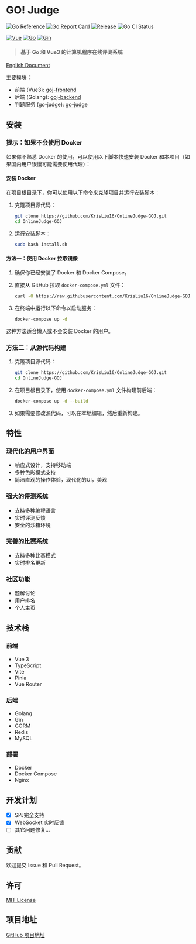 # GO! Judge
[![Go Reference](https://pkg.go.dev/badge/github.com/KrisLiu16/OnlineJudge-GOJ/goj-backend.svg)](https://pkg.go.dev/github.com/KrisLiu16/OnlineJudge-GOJ/goj-backend) [![Go Report Card](https://goreportcard.com/badge/github.com/KrisLiu16/OnlineJudge-GOJ/goj-backend)](https://goreportcard.com/report/github.com/KrisLiu16/OnlineJudge-GOJ/goj-backend) [![Release](https://img.shields.io/github/v/tag/KrisLiu16/OnlineJudge-GOJ)](https://github.com/KrisLiu16/OnlineJudge-GOJ/releases/latest) ![Go CI Status](https://github.com/KrisLiu16/OnlineJudge-GOJ/actions/workflows/go.yml/badge.svg)


[![Vue](https://img.shields.io/badge/vue-3.3.4-brightgreen.svg?style=flat-square)](https://vuejs.org/)
[![Go](https://img.shields.io/badge/go-1.22-blue.svg?style=flat-square)](https://golang.org/)
[![Gin](https://img.shields.io/badge/gin-1.9.1-blue.svg?style=flat-square)](https://gin-gonic.com/)

> #### 基于 Go 和 Vue3 的计算机程序在线评测系统

[English Document](README-EN.md)

主要模块：

- 前端 (Vue3): [goj-frontend](https://github.com/KrisLiu16/OnlineJudge-GOJ/tree/main/goj-frontend)
- 后端 (Golang): [goj-backend](https://github.com/KrisLiu16/OnlineJudge-GOJ/tree/main/goj-backend)
- 判题服务 (go-judge): [go-judge](https://github.com/criyle/go-judge)

## 安装

### 提示：如果不会使用 Docker

如果你不熟悉 Docker 的使用，可以使用以下脚本快速安装 Docker 和本项目（如果国内用户很慢可能需要使用代理）：

#### 安装 Docker

在项目根目录下，你可以使用以下命令来克隆项目并运行安装脚本：

1. 克隆项目源代码：

   ```bash
   git clone https://github.com/KrisLiu16/OnlineJudge-GOJ.git
   cd OnlineJudge-GOJ
   ```

2. 运行安装脚本：

   ```bash
   sudo bash install.sh
   ```

#### 方法一：使用 Docker 拉取镜像

1. 确保你已经安装了 Docker 和 Docker Compose。
2. 直接从 GitHub 拉取 `docker-compose.yml` 文件：

   ```bash
   curl -O https://raw.githubusercontent.com/KrisLiu16/OnlineJudge-GOJ/main/docker/docker-compose.yml
   ```

3. 在终端中运行以下命令以启动服务：

   ```bash
   docker-compose up -d
   ```

这种方法适合懒人或不会安装 Docker 的用户。

### 方法二：从源代码构建

1. 克隆项目源代码：

   ```bash
   git clone https://github.com/KrisLiu16/OnlineJudge-GOJ.git
   cd OnlineJudge-GOJ
   ```

2. 在项目根目录下，使用 `docker-compose.yml` 文件构建前后端：

   ```bash
   docker-compose up -d --build
   ```

3. 如果需要修改源代码，可以在本地编辑，然后重新构建。

## 特性

### 现代化的用户界面
- 响应式设计，支持移动端
- 多种色彩模式支持
- 简洁直观的操作体验，现代化的UI，美观

### 强大的评测系统
- 支持多种编程语言
- 实时评测反馈
- 安全的沙箱环境

### 完善的比赛系统
- 支持多种比赛模式
- 实时排名更新

### 社区功能
- 题解讨论
- 用户排名
- 个人主页

## 技术栈

### 前端
- Vue 3
- TypeScript
- Vite
- Pinia
- Vue Router

### 后端
- Golang
- Gin
- GORM
- Redis
- MySQL

### 部署
- Docker
- Docker Compose
- Nginx

## 开发计划

- [X] SPJ完全支持
- [X] WebSocket 实时反馈
- [ ] 其它问题修复...

## 贡献

欢迎提交 Issue 和 Pull Request。

## 许可

[MIT License](LICENSE)

## 项目地址

[GitHub 项目地址](https://github.com/KrisLiu16/OnlineJudge-GOJ)
